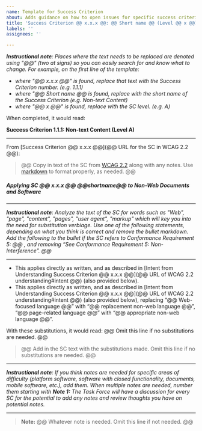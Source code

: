 ```yaml
---
name: Template for Success Criterion
about: Adds guidance on how to open issues for specific success criteria
title: 'Success Criterion @@ x.x.x @@: @@ Short name @@ (Level @@ x @@)'
labels: ''
assignees: ''

---
```


_**Instructional note**: Places where the text needs to be replaced are denoted using "@@" (two at signs) so you can easily search for and know what to change. For example, on the first line of the template:_
* _where "@@ x.x.x @@" is found, replace that text with the Success Criterion number. (e.g. 1.1.1)_
* _where "@@ Short name @@ is found, replace with the short name of the Success Criterion (e.g. Non-text Content)_
* _where "@@ x @@" is found, replace with the SC level. (e.g. A)_

When completed, it would read: 

**Success Criterion 1.1.1: Non-text Content (Level A)**
***

From [Success Criterion @@ x.x.x @@](@@ URL for the SC in WCAG 2.2 @@):

>@@ Copy in text of the SC from [WCAG 2.2](https://www.w3.org/TR/WCAG22/) along with any notes. Use [markdown](https://docs.github.com/en/get-started/writing-on-github/getting-started-with-writing-and-formatting-on-github/basic-writing-and-formatting-syntax) to format properly, as needed. @@

##### Applying SC @@ x.x.x @@ @@shortname@@ to Non-Web Documents and Software

***
_**Instructional note**: Analyze the text of the SC for words such as "Web", "page", "content", "pages", "user agent", "markup" which will key you into the need for substitution verbiage. Use one of the following statements, depending on what you think is correct and remove the bullet markdown. Add the following to the bullet if the SC refers to Conformance Requirement 5: @@ , and removing “See Conformance Requirement 5: Non-Interference”. @@_
***

- This applies directly as written, and as described in [Intent from Understanding Success Criterion @@ x.x.x @@](@@ URL of WCAG 2.2 understanding#intent @@) (also provided below).
- This applies directly as written, and as described in [Intent from Understanding Success Criterion @@ x.x.x @@](@@ URL of WCAG 2.2 understanding#intent @@) (also provided below), replacing “@@ Web-focused language @@” with “@@ replacement non-web language @@”, “@@ page-related language @@” with “@@ appropriate non-web language @@”.

With these substitutions, it would read:  @@ Omit this line if no substitutions are needed. @@

> @@ Add in the SC text with the substitutions made. Omit this line if no substitutions are needed. @@ 

***
_**Instructional note**: If you think notes are needed for specific areas of difficulty (platform software, software with closed functionality, documents, mobile software, etc.), add them.  When multiple notes are needed, number them starting with **Note 1:** The Task Force will have a discussion for every SC for the potential to add any notes and review thoughts you have on potential notes._
***

> **Note:** @@ Whatever note is needed. Omit this line if not needed. @@
